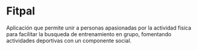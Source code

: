 # Fitpal
Aplicación que permite unir a personas apasionadas por la actividad fisica para facilitar la busqueda de entrenamiento en grupo, fomentando actividades deportivas con un componente social.
